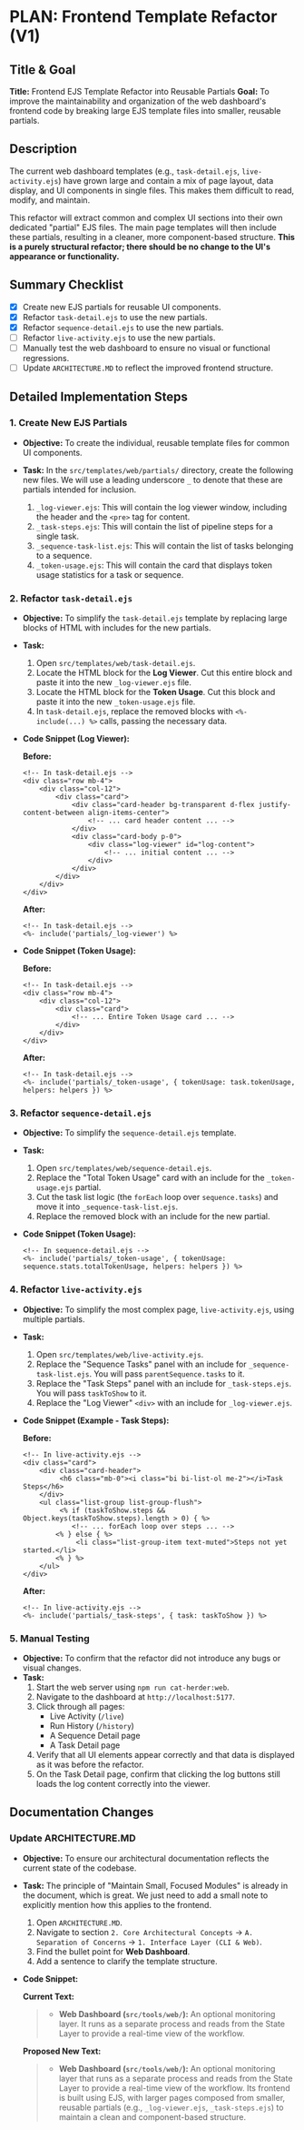 

# PLAN: Frontend Template Refactor (V1)

## Title & Goal

**Title:** Frontend EJS Template Refactor into Reusable Partials
**Goal:** To improve the maintainability and organization of the web dashboard's frontend code by breaking large EJS template files into smaller, reusable partials.

## Description

The current web dashboard templates (e.g., `task-detail.ejs`, `live-activity.ejs`) have grown large and contain a mix of page layout, data display, and UI components in single files. This makes them difficult to read, modify, and maintain.

This refactor will extract common and complex UI sections into their own dedicated "partial" EJS files. The main page templates will then include these partials, resulting in a cleaner, more component-based structure. **This is a purely structural refactor; there should be no change to the UI's appearance or functionality.**

## Summary Checklist

-   [x] Create new EJS partials for reusable UI components.
-   [x] Refactor `task-detail.ejs` to use the new partials.
-   [x] Refactor `sequence-detail.ejs` to use the new partials.
-   [ ] Refactor `live-activity.ejs` to use the new partials.
-   [ ] Manually test the web dashboard to ensure no visual or functional regressions.
-   [ ] Update `ARCHITECTURE.MD` to reflect the improved frontend structure.

## Detailed Implementation Steps

### 1. Create New EJS Partials

*   **Objective:** To create the individual, reusable template files for common UI components.
*   **Task:** In the `src/templates/web/partials/` directory, create the following new files. We will use a leading underscore `_` to denote that these are partials intended for inclusion.

    1.  `_log-viewer.ejs`: This will contain the log viewer window, including the header and the `<pre>` tag for content.
    2.  `_task-steps.ejs`: This will contain the list of pipeline steps for a single task.
    3.  `_sequence-task-list.ejs`: This will contain the list of tasks belonging to a sequence.
    4.  `_token-usage.ejs`: This will contain the card that displays token usage statistics for a task or sequence.

### 2. Refactor `task-detail.ejs`

*   **Objective:** To simplify the `task-detail.ejs` template by replacing large blocks of HTML with includes for the new partials.
*   **Task:**
    1.  Open `src/templates/web/task-detail.ejs`.
    2.  Locate the HTML block for the **Log Viewer**. Cut this entire block and paste it into the new `_log-viewer.ejs` file.
    3.  Locate the HTML block for the **Token Usage**. Cut this block and paste it into the new `_token-usage.ejs` file.
    4.  In `task-detail.ejs`, replace the removed blocks with `<%- include(...) %>` calls, passing the necessary data.

*   **Code Snippet (Log Viewer):**

    **Before:**
    ```ejs
    <!-- In task-detail.ejs -->
    <div class="row mb-4">
        <div class="col-12">
            <div class="card">
                <div class="card-header bg-transparent d-flex justify-content-between align-items-center">
                    <!-- ... card header content ... -->
                </div>
                <div class="card-body p-0">
                    <div class="log-viewer" id="log-content">
                        <!-- ... initial content ... -->
                    </div>
                </div>
            </div>
        </div>
    </div>
    ```

    **After:**
    ```ejs
    <!-- In task-detail.ejs -->
    <%- include('partials/_log-viewer') %>
    ```

*   **Code Snippet (Token Usage):**

    **Before:**
    ```ejs
    <!-- In task-detail.ejs -->
    <div class="row mb-4">
        <div class="col-12">
            <div class="card">
                <!-- ... Entire Token Usage card ... -->
            </div>
        </div>
    </div>
    ```

    **After:**
    ```ejs
    <!-- In task-detail.ejs -->
    <%- include('partials/_token-usage', { tokenUsage: task.tokenUsage, helpers: helpers }) %>
    ```

### 3. Refactor `sequence-detail.ejs`

*   **Objective:** To simplify the `sequence-detail.ejs` template.
*   **Task:**
    1.  Open `src/templates/web/sequence-detail.ejs`.
    2.  Replace the "Total Token Usage" card with an include for the `_token-usage.ejs` partial.
    3.  Cut the task list logic (the `forEach` loop over `sequence.tasks`) and move it into `_sequence-task-list.ejs`.
    4.  Replace the removed block with an include for the new partial.

*   **Code Snippet (Token Usage):**

    ```ejs
    <!-- In sequence-detail.ejs -->
    <%- include('partials/_token-usage', { tokenUsage: sequence.stats.totalTokenUsage, helpers: helpers }) %>
    ```

### 4. Refactor `live-activity.ejs`

*   **Objective:** To simplify the most complex page, `live-activity.ejs`, using multiple partials.
*   **Task:**
    1.  Open `src/templates/web/live-activity.ejs`.
    2.  Replace the "Sequence Tasks" panel with an include for `_sequence-task-list.ejs`. You will pass `parentSequence.tasks` to it.
    3.  Replace the "Task Steps" panel with an include for `_task-steps.ejs`. You will pass `taskToShow` to it.
    4.  Replace the "Log Viewer" `<div>` with an include for `_log-viewer.ejs`.

*   **Code Snippet (Example - Task Steps):**

    **Before:**
    ```ejs
    <!-- In live-activity.ejs -->
    <div class="card">
        <div class="card-header">
             <h6 class="mb-0"><i class="bi bi-list-ol me-2"></i>Task Steps</h6>
        </div>
        <ul class="list-group list-group-flush">
             <% if (taskToShow.steps && Object.keys(taskToShow.steps).length > 0) { %>
                <!-- ... forEach loop over steps ... -->
            <% } else { %>
                 <li class="list-group-item text-muted">Steps not yet started.</li>
            <% } %>
        </ul>
    </div>
    ```

    **After:**
    ```ejs
    <!-- In live-activity.ejs -->
    <%- include('partials/_task-steps', { task: taskToShow }) %>
    ```

### 5. Manual Testing

*   **Objective:** To confirm that the refactor did not introduce any bugs or visual changes.
*   **Task:**
    1.  Start the web server using `npm run cat-herder:web`.
    2.  Navigate to the dashboard at `http://localhost:5177`.
    3.  Click through all pages:
        *   Live Activity (`/live`)
        *   Run History (`/history`)
        *   A Sequence Detail page
        *   A Task Detail page
    4.  Verify that all UI elements appear correctly and that data is displayed as it was before the refactor.
    5.  On the Task Detail page, confirm that clicking the log buttons still loads the log content correctly into the viewer.

## Documentation Changes

### Update ARCHITECTURE.MD

*   **Objective:** To ensure our architectural documentation reflects the current state of the codebase.
*   **Task:** The principle of "Maintain Small, Focused Modules" is already in the document, which is great. We just need to add a small note to explicitly mention how this applies to the frontend.

    1.  Open `ARCHITECTURE.MD`.
    2.  Navigate to section `2. Core Architectural Concepts` -> `A. Separation of Concerns` -> `1. Interface Layer (CLI & Web)`.
    3.  Find the bullet point for **Web Dashboard**.
    4.  Add a sentence to clarify the template structure.

*   **Code Snippet:**

    **Current Text:**
    > *   **Web Dashboard (`src/tools/web/`):** An optional monitoring layer. It runs as a separate process and reads from the State Layer to provide a real-time view of the workflow.

    **Proposed New Text:**
    > *   **Web Dashboard (`src/tools/web/`):** An optional monitoring layer that runs as a separate process and reads from the State Layer to provide a real-time view of the workflow. Its frontend is built using EJS, with larger pages composed from smaller, reusable partials (e.g., `_log-viewer.ejs`, `_task-steps.ejs`) to maintain a clean and component-based structure.